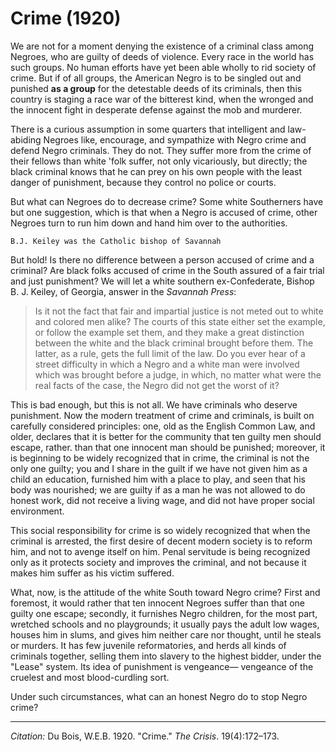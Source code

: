 <!--
title:   Crime
author:  Du Bois, W.E.B.
journal: The Crisis
year:    1920
volume:  19
issue:   4
pages:   172-173
-->
# Crime (1920)

We are not for a moment denying the existence of a criminal class among Negroes, who are guilty of deeds of violence. Every race in the world has such groups. No human efforts have yet been able wholly to rid society of crime. But if of all groups, the American Negro is to be singled out and punished **as a group** for the detestable deeds of its criminals, then this country is staging a race war of the bitterest kind, when the wronged and the innocent fight in desperate defense against the mob and murderer.

There is a curious assumption in some quarters that intelligent and law-abiding Negroes like, encourage, and sympathize with Negro crime and defend Negro criminals. They do not. They suffer more from the crime of their fellows than white 'folk suffer, not only vicariously, but directly; the black criminal knows that he can prey on his own people with the least danger of punishment, because they control no police or courts.

But what can Negroes do to decrease crime? Some white Southerners have but one suggestion, which is that when a Negro is accused of crime, other Negroes turn to run him down and hand him over to the authorities.

```{margin}
B.J. Keiley was the Catholic bishop of Savannah
```

But hold! Is there no difference between a person accused of crime and a criminal? Are black folks accused of crime in the South assured of a fair trial and just punishment? We will let a white southern ex-Confederate, Bishop B. J. Keiley, of Georgia, answer in the *Savannah Press*:

> Is it not the fact that fair and impartial justice is not meted out to white and colored men alike? The courts of this state either set the example, or follow the example set them, and they make a great distinction between the white and the black criminal brought before them. The latter, as a rule, gets the full limit of the law. Do you ever hear of a street difficulty in which a Negro and a white man were involved which was brought before a judge, in which, no matter what were the real facts of the case, the Negro did not get the worst of it?

 This is bad enough, but this is not all. We have criminals who deserve punishment. Now the modern treatment of crime and criminals, is built on carefully considered principles: one, old as the English Common Law, and older, declares that it is better for the community that ten guilty men should escape, rather. than that one innocent man should be punished; moreover, it is beginning to be widely recognized that in crime, the criminal is not the only one guilty; you and I share in the guilt if we have not given him as a child an education, furnished him with a place to play, and seen that his body was nourished; we are guilty if as a man he was not allowed to do honest work, did not receive a living wage, and did not have proper social environment.

This social responsibility for crime is so widely recognized that when the criminal is arrested, the first desire of decent modern society is to reform him, and not to avenge itself on him. Penal servitude is being recognized only as it protects society and improves the criminal, and not because it makes him suffer as his victim suffered.

What, now, is the attitude of the white South toward Negro crime? First and foremost, it would rather that ten innocent Negroes suffer than that one guilty one escape; secondly, it furnishes Negro children, for the most part, wretched schools and no playgrounds; it usually pays the adult low wages, houses him in slums, and gives him neither care nor thought, until he steals or murders. It has few juvenile reformatories, and herds all kinds of criminals together, selling them into slavery to the highest bidder, under the "Lease" system. Its idea of punishment is vengeance— vengeance of the cruelest and most blood-curdling sort.

 Under such circumstances, what can an honest Negro do to stop Negro crime?

 ______________
*Citation:* Du Bois, W.E.B. 1920. "Crime." *The Crisis*. 19(4):172&ndash;173.